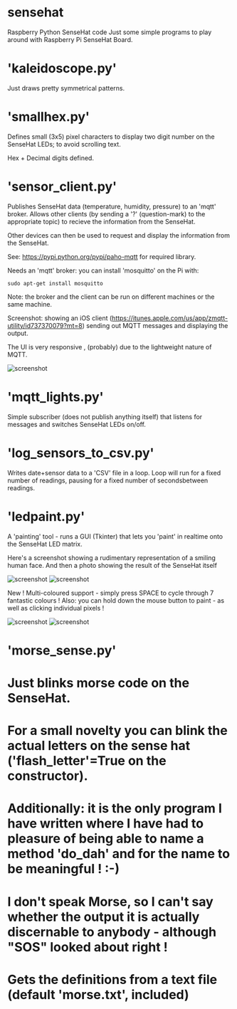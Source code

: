 # sensehat
Raspberry Python SenseHat code
Just some simple programs to play around with Raspberry Pi SenseHat Board.

'kaleidoscope.py'
================

Just draws pretty symmetrical patterns.

'smallhex.py'
=============

Defines small (3x5) pixel characters to display two digit number on the
SenseHat LEDs; to avoid scrolling text.

Hex + Decimal digits defined.


'sensor_client.py'
==================

Publishes SenseHat data (temperature, humidity, pressure) to an 'mqtt' broker.
Allows other clients (by sending a '?' (question-mark) to the appropriate topic)
to recieve the information from the SenseHat.

Other devices can then be used to request and display the information from the SenseHat.

See: https://pypi.python.org/pypi/paho-mqtt for required library.

Needs an 'mqtt' broker: you can install 'mosquitto' on the Pi with:

	sudo apt-get install mosquitto

Note: the broker and the client can be run on different machines or the same machine.

Screenshot: showing an iOS client (https://itunes.apple.com/us/app/zmqtt-utility/id737370079?mt=8) sending out MQTT messages
and displaying the output.

The UI is very responsive , (probably) due to the lightweight nature of MQTT.

![screenshot](https://github.com/midijohnny/sensehat/blob/master/mqtt-ipod.png)


'mqtt_lights.py'
================

Simple subscriber (does not publish anything itself) that listens for messages and switches SenseHat LEDs on/off.

'log_sensors_to_csv.py'
======================
Writes date+sensor data to a 'CSV' file in a loop. 
Loop will run for a fixed number of readings, pausing for a fixed number of secondsbetween readings.


'ledpaint.py'
=============
A 'painting' tool - runs a GUI (Tkinter) that lets you 'paint' in realtime onto the SenseHat LED matrix.

Here's a screenshot showing a rudimentary representation of a smiling human face. And then a photo showing the result of the SenseHat itself

![screenshot](https://github.com/midijohnny/sensehat/blob/master/ledpainter.png)
![screenshot](https://github.com/midijohnny/sensehat/blob/master/senseface.jpg)

New ! Multi-coloured support - simply press SPACE to cycle through 7 fantastic colours !
Also: you can hold down the mouse button to paint - as well as clicking individual pixels !

![screenshot](https://github.com/midijohnny/sensehat/blob/master/ghost.png)
![screenshot](https://github.com/midijohnny/sensehat/blob/master/senseghost.jpg)

'morse_sense.py'
================

# Just blinks morse code on the SenseHat.
# For a small novelty you can blink the actual letters on the sense hat ('flash_letter'=True on the constructor).
# Additionally: it is the only program I have written where I have had to pleasure of being able to name a method 'do_dah' and for the name to be meaningful ! :-)
#
# I don't speak Morse, so I can't say whether the output it is actually discernable to anybody - although "SOS" looked about right !
# Gets the definitions from a text file (default 'morse.txt', included)

